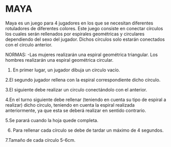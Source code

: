 # MAYA
Maya es un juego para 4 jugadores en los que se necesitan diferentes rotuladores de diferentes colores.
Este juego consiste en conectar círculos los cuales serán rellenados por espirales geométricas y circulares dependiendo del sexo del jugador. Dichos círculos solo estarán conectados con el circulo anterior. 

NORMAS: 
-Las mujeres realizarán una espiral geométrica triangular. Los hombres realizarán una espiral geométrica circular.  
1. En primer lugar, un jugador dibuja un circulo vacío. 

2.El segundo jugador rellena con la espiral correspondiente dicho círculo.

3.El siguiente debe realizar un circulo conectándolo con el anterior. 

4.En el turno siguiente debe rellenar (teniendo en cuenta su tipo de espiral a realizar) dicho circulo, teniendo en cuenta la espiral realizada anteriormente, ya que esta se deberá realizar en sentido contrario. 

5.Se parará cuando la hoja quede completa. 

6. Para rellenar cada círculo se debe de tardar un máximo de 4 segundos. 

7.Tamaño de cada círculo 5-6cm.

